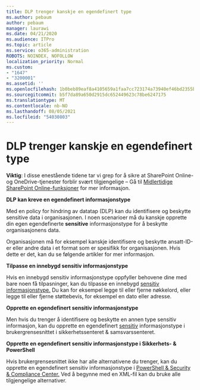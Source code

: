 ```yaml
---
title: DLP trenger kanskje en egendefinert type
ms.author: pebaum
author: pebaum
manager: laurawi
ms.date: 04/21/2020
ms.audience: ITPro
ms.topic: article
ms.service: o365-administration
ROBOTS: NOINDEX, NOFOLLOW
localization_priority: Normal
ms.custom:
- "1647"
- "3200001"
ms.assetid: ''
ms.openlocfilehash: 1b0beb89eaf8a4105659a1faa7cc723174a73940ef46bd2355bdddfee7b94adb
ms.sourcegitcommit: b5f7da89a650d2915dc652449623c78be6247175
ms.translationtype: MT
ms.contentlocale: nb-NO
ms.lasthandoff: 08/05/2021
ms.locfileid: "54030803"
---
```

# <a name="dlp-might-need-a-custom-type"></a>DLP trenger kanskje en egendefinert type

**Viktig**: I disse enestående tidene tar vi grep for å sikre at SharePoint Online-og OneDrive-tjenester forblir svært tilgjengelige – Gå til [Midlertidige SharePoint Online-funksjoner](https://aka.ms/ODSPAdjustments) for mer informasjon.

**DLP kan kreve en egendefinert informasjonstype**

Med en policy for hindring av datatap (DLP) kan du identifisere og beskytte sensitive data i organisasjonen. I noen scenarioer må du kanskje opprette din egen egendefinerte **sensitive** informasjonstype for å beskytte organisasjonens data.

Organisasjonen må for eksempel kanskje identifisere og beskytte ansatt-ID-er eller andre data i et format som er spesifikk for organisasjonen. Hvis dette er det, kan du se følgende artikler for mer informasjon.
  
 **Tilpasse en innebygd sensitiv informasjonstype**
  
Hvis en innebygd sensitiv informasjonstype oppfyller behovene dine med bare noen få tilpasninger, kan du tilpasse en innebygd [sensitiv informasjonstype.](https://docs.microsoft.com/microsoft-365/compliance/customize-a-built-in-sensitive-information-type) Du kan for eksempel legge til eller fjerne nøkkelord, eller legge til eller fjerne støttebevis, for eksempel en dato eller adresse.
  
 **Opprette en egendefinert sensitiv informasjonstype**
  
Men hvis du trenger å identifisere og beskytte en annen type sensitiv informasjon, kan du opprette en egendefinert [sensitiv](https://docs.microsoft.com/microsoft-365/compliance/create-a-custom-sensitive-information-type) informasjonstype i brukergrensesnittet i sikkerhetssenteret & samsvarssenteret.
  
**Opprette en egendefinert sensitiv informasjonstype i Sikkerhets- & PowerShell**

Hvis brukergrensesnittet ikke har alle alternativene du trenger, kan du opprette en egendefinert sensitiv informasjonstype i [PowerShell & Security & Compliance Center.](https://docs.microsoft.com/microsoft-365/compliance/create-a-custom-sensitive-information-type-in-scc-powershell) Ved å begynne med en XML-fil kan du bruke alle tilgjengelige alternativer.
